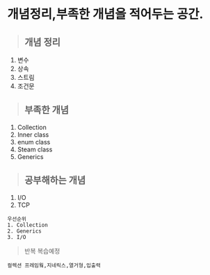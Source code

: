 # 개념정리,부족한 개념을 적어두는 공간.

> ## 개념 정리
1. 변수
2. 상속
3. 스트림
4. 조건문

> ## 부족한 개념
1. Collection
2. Inner class
3. enum class
4. Steam class
5. Generics
    
> ## 공부해하는 개념
1. I/O
2. TCP


```
우선순위
1. Collection   
2. Generics   
3. I/O
```

> 반복 복습예정

    컬렉션 프레임웤,지네릭스,열거형,입출력

